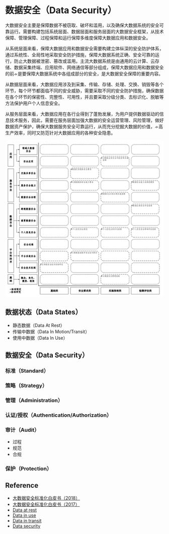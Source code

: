 # 数据安全（Data Security）

大数据安全主要是保障数据不被窃取、破坏和滥用，以及确保大数据系统的安全可靠运行。需要构建包括系统层面、数据层面和服务层面的大数据安全框架，从技术保障、管理保障、过程保障和运行保障多维度保障大数据应用和数据安全。

从系统层面来看，保障大数据应用和数据安全需要构建立体纵深的安全防护体系，通过系统性、全局性地采取安全防护措施，保障大数据系统正确、安全可靠的运行，防止大数据被泄密、篡改或滥用。主流大数据系统是由通用的云计算、云存储、数据采集终端、应用软件、网络通信等部分组成，保障大数据应用和数据安全的前ᨀ是要保障大数据系统中各组成部分的安全，是大数据安全保障的重要内容。

从数据层面来看，大数据应用涉及到采集、传输、存储、处理、交换、销毁等各个环节，每个环节都面临不同的安全威胁，需要采取不同的安全防护措施，确保数据在各个环节的保密性、完整性、可用性，并且要采取分级分类、去标识化、脱敏等方法保护用户个人信息安全。

从服务层面来看，大数据应用在各行业得到了蓬勃发展，为用户提供数据驱动的信息技术服务，因此，需要在服务层面加强大数据的安全运营管理、风险管理，做好数据资产保护，确保大数据服务安全可靠运行，从而充分挖掘大数据的价值，ᨀ高生产效率，同时又防范针对大数据应用的各种安全隐患。

![大数据安全标准图谱](assets/images/data-security/data-security.png)

## 数据状态（Data States）

- 静态数据（Data At Rest）
- 传输中数据（Data In Motion/Transit）
- 使用中数据（Data In Use）

## 数据安全（Data Security）

### 标准（Standard）
### 策略（Strategy）
### 管理（Administration）
### 认证/授权（Authentication/Authorization）
### 审计（Audit）

- 过程
- 规范
- 合规

### 保护（Protection）

## Reference

- [大数据安全标准化白皮书（2018）](https://download.csdn.net/download/hyperj/10874860)
- [大数据安全标准化白皮书（2017）](https://download.csdn.net/download/hyperj/10874881)
- [Data at rest](https://en.wikipedia.org/wiki/Data_at_rest)
- [Data in use](https://en.wikipedia.org/wiki/Data_in_use)
- [Data in transit](https://en.wikipedia.org/wiki/Data_in_transit)
- [Data security](https://en.wikipedia.org/wiki/Data_security)